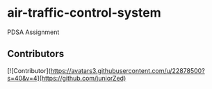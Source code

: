 # air-traffic-control-system
PDSA Assignment

## Contributors

[![Contributor](https://avatars3.githubusercontent.com/u/22878500?s=40&v=4](https://github.com/juniorZed)
